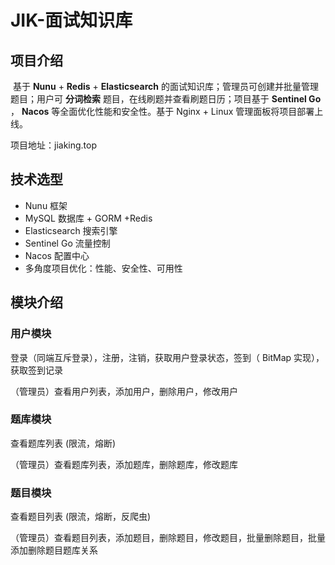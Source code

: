 # JIK-面试知识库

## 项目介绍

​	基于 **Nunu** + **Redis** + **Elasticsearch** 的面试知识库；管理员可创建并批量管理题目；用户可 **分词检索** 题目，在线刷题并查看刷题日历；项目基于 **Sentinel Go** ， **Nacos** 等全面优化性能和安全性。基于 Nginx + Linux 管理面板将项目部署上线。

项目地址：jiaking.top

## 技术选型

- Nunu 框架
- MySQL 数据库 + GORM +Redis
- Elasticsearch 搜索引擎
- Sentinel Go 流量控制
- Nacos 配置中心
- 多角度项目优化：性能、安全性、可用性

## 模块介绍

### 用户模块

登录（同端互斥登录），注册，注销，获取用户登录状态，签到（ BitMap 实现），获取签到记录

（管理员）查看用户列表，添加用户，删除用户，修改用户

### 题库模块

查看题库列表 (限流，熔断)

（管理员）查看题库列表，添加题库，删除题库，修改题库

### 题目模块

查看题目列表 (限流，熔断，反爬虫)

（管理员）查看题目列表，添加题目，删除题目，修改题目，批量删除题目，批量添加删除题目题库关系
